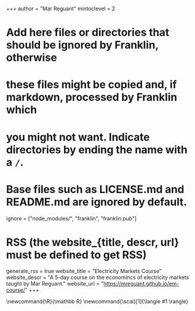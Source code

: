 <!--
Add here global page variables to use throughout your website.
-->

+++
author = "Mar Reguant"
mintoclevel = 2

# Add here files or directories that should be ignored by Franklin, otherwise
# these files might be copied and, if markdown, processed by Franklin which
# you might not want. Indicate directories by ending the name with a `/`.
# Base files such as LICENSE.md and README.md are ignored by default.
ignore = ["node_modules/", "franklin", "franklin.pub"]

# RSS (the website_{title, descr, url} must be defined to get RSS)
generate_rss = true
website_title = "Electricity Markets Course"
website_descr = "A 5-day course on the economincs of electricity markets taught by Mar Reguant."
website_url   = "https://mreguant.github.io/em-course/"
+++

<!--
Add here global latex commands to use throughout your pages.
-->
\newcommand{\R}{\mathbb R}
\newcommand{\scal}[1]{\langle #1 \rangle}
